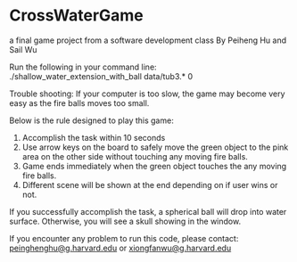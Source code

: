# CrossWaterGame
a final game project from a software development class
By Peiheng Hu and Sail Wu

Run the following in your command line:
./shallow_water_extension_with_ball data/tub3.* 0

Trouble shooting:
If your computer is too slow, the game may become very easy as the fire balls moves too small.

Below is the rule designed to play this game:
1.	Accomplish the task within 10 seconds 
2.	Use arrow keys on the board to safely move the green object to the pink area on the other side without touching any moving fire balls.
3.	Game ends immediately when the green object touches the any moving fire balls.
4.	Different scene will be shown at the end depending on if user wins or not.

If you successfully accomplish the task, a spherical ball will drop into water surface. 
Otherwise, you will see a skull showing in the window.

If you encounter any problem to run this code, please contact:
peinghenghu@g.harvard.edu or xiongfanwu@g.harvard.edu

